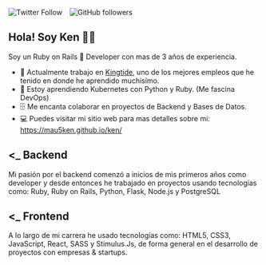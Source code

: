 <img alt="Twitter Follow" src="https://img.shields.io/twitter/follow/us3rGuy?style=social"> &ensp; <img alt="GitHub followers" src="https://img.shields.io/github/followers/mau5ken?style=social">

## Hola! Soy Ken 🙌🏻 
Soy un Ruby on Rails 💎 Developer con mas de 3 años de experiencia.

- 🔭  Actualmente trabajo en <a href="https://kingtide.la" target="_blank">Kingtide</a>, uno de los mejores empleos que he tenido en donde he aprendido muchisímo.
- 🌱  Estoy aprendiendo Kubernetes con Python y Ruby. (Me fascina DevOps)
- 🗄  Me encanta colaborar en proyectos de Backend y Bases de Datos.
- 💻  Puedes visitar mi sitio web para mas detalles sobre mi: https://mau5ken.github.io/ken/


## <_ Backend
Mi pasión por el backend comenzó a inicios de mis primeros años como developer y desde entonces he trabajado en proyectos usando tecnologías como: Ruby, Ruby on Rails, Python, Flask, Node.js y PostgreSQL


## <_ Frontend
A lo largo de mi carrera he usado tecnologías como: HTML5, CSS3, JavaScript, React, SASS y Stimulus.Js, de forma general en el desarrollo de proyectos con empresas & startups.
